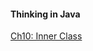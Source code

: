#### Thinking in Java
[Ch10: Inner Class](https://github.com/ttyrion/Java/blob/master/ch10_inner_class.md)

